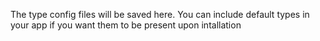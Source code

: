 The type config files will be saved here.
You can include default types in your app if you want them to be present upon intallation